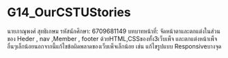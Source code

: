 # G14_OurCSTUStories
นายภาณุพงศ์ สุทธิเกษม
รหัสนักศึกษา: 6709681149
บทบาทหน้าที่: จัดหน้าตาและตกแต่งในส่วนของ Heder , nav ,Member , footer ด้วยHTML,CSSของทั้ง3เว็บเพ็จ และตกแต่งหน้าเพ็จอื่นๆเล็กน้อยนอกจากนี้แก้ไขข้อผิดพลาดของเว็บเพ็จเล็กน้อย เช่น แก้ไขรูปแบบ Responsiveบางจุด

